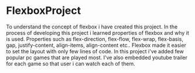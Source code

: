 # FlexboxProject

To understand the concept of flexbox i have created this project.
In the process of developing this project i learned properties of flexbox and why it is used.
Properties such as flex-direction, flex-flow, flex-wrap, flex-basis, gap, justify-content, align-items, align-content etc..
Flexbox made it easier to set the layout with only few lines of code.
In this project i've added few popular pc games that are played most. 
I've also embedded youtube trailer for each game so that user i can watch each of them.
